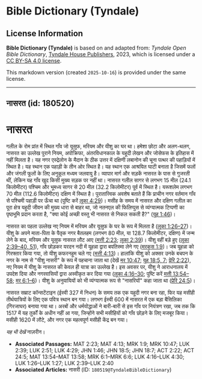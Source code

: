 # Bible Dictionary (Tyndale)

## License Information

**Bible Dictionary (Tyndale)** is based on and adapted from: _Tyndale Open Bible Dictionary_, [Tyndale House Publishers](https://tyndaleopenresources.com/), 2023, which is licensed under a [CC BY-SA 4.0 license](https://creativecommons.org/licenses/by-sa/4.0/legalcode.en).

This markdown version (created `2025-10-16`) is provided under the same license.



--------------------------------

## नासरत (id: 180520)

नासरत
=====

गलील के रोम प्रांत में स्थित गाँव जो यूसुफ, मरियम और यीशु का घर था। हमेशा छोटा और अलग\-थलग, नासरत का उल्लेख पुराने नियम, अपोक्रिफा, अंतरविधानकाल के यहूदी लेखन और जोसेफस के इतिहास में नहीं मिलता है। यह नगर एस्द्रेलोन के मैदान के ठीक उत्तर में दक्षिणी लबानोन की चूना पत्थर की पहाड़ियों में स्थित है। यह स्थान एक पहाड़ी के तीन ओर स्थित है। यह स्थान एक आश्रयित घाटी बनाता है जिसमें फलों और जंगली फूलों के लिए अनुकूल मध्यम जलवायु है। व्यापार मार्ग और सड़कें नासरत के पास से गुजरती थीं, लेकिन यह गाँव खुद किसी मुख्य सड़क पर नहीं था। नासरत गलील सागर से लगभग 15 मील (24\.1 किलोमीटर) पश्चिम और भूमध्य सागर से 20 मील (32\.2 किलोमीटर) पूर्व में स्थित है। यरूशलेम लगभग 70 मील (112\.6 किलोमीटर) दक्षिण में स्थित है। पुरातात्त्विक अवशेष बताते हैं कि प्राचीन नगर वर्तमान गाँव से पश्चिमी पहाड़ी पर ऊँचा था (पुष्टि करें [लूका 4:29](https://ref.ly/Luke4:29))। मसीह के समय में नासरत और दक्षिण गलील का पूरा क्षेत्र यहूदी जीवन की मुख्य धारा से बाहर था, जो नतनएल की फिलिप्पुस से व्यंग्यात्मक टिप्पणी का पृष्ठभूमि प्रदान करता है, "क्या कोई अच्छी वस्तु भी नासरत से निकल सकती है?" ([यूह 1:46](https://ref.ly/John1:46))।

नासरत का पहला उल्लेख नए नियम में मरियम और यूसुफ के घर के रूप में मिलता है ([लूका 1:26–27](https://ref.ly/Luke1:26-Luke1:27))। यीशु के अपने माता\-पिता के पैतृक नगर बैतलहम (लगभग 80 मील, या 128\.7 किलोमीटर, दक्षिण) में जन्म लेने के बाद, मरियम और यूसुफ नासरत लौट आए ([मत्ती 2:23](https://ref.ly/Matt2:23); [लूका 2:39](https://ref.ly/Luke2:39))। यीशु वहीं बड़े हुए ([लूका 2:39–40, 51](https://ref.ly/Luke2:39-Luke2:40)), गाँव छोड़कर यरदन नदी में यूहन्ना द्वारा बपतिस्मा लेने गए ([मरकुस 1:9](https://ref.ly/Mark1:9))। जब यूहन्ना को गिरफ्तार किया गया, तो यीशु कफरनहूम चले गए ([मत्ती 4:13](https://ref.ly/Matt4:13))। हालांकि यीशु को अक्सर उनके बचपन के नगर के नाम से "यीशु नासरी" के रूप में पहचाना जाता था (देखें [मर 10:47](https://ref.ly/Mark10:47); [यूह 18:5, 7](https://ref.ly/John18:5); [प्रेरि 2:22](https://ref.ly/Acts2:22)), नए नियम में यीशु के नासरत की केवल ही यात्रा का उल्लेख है। इस अवसर पर, यीशु ने आराधनालय में उपदेश दिया और नगरवासियों द्वारा अस्वीकृत कर दिया गया ([लूका 4:16–30](https://ref.ly/Luke4:16-Luke4:30); पुष्टि करें [मत्ती 13:54–58](https://ref.ly/Matt13:54-Matt13:58); [मर 6:1–6](https://ref.ly/Mark6:1-Mark6:6))। यीशु के अनुयायियों को भी व्यंग्यात्मक रूप से "नासरियों" कहा जाता था ([प्रेरि 24:5](https://ref.ly/Acts24:5))।

नासरत सम्राट कॉन्सटेंटाइन (ईस्वी 327 में निधन) के समय तक एक यहूदी नगर बना रहा, फिर यह मसीही तीर्थयात्रियों के लिए एक पवित्र स्थान बन गया। लगभग ईस्वी 600 में नासरत में एक बड़ा बैसिलिका (गिरजाघर) बनाया गया था। अरबों और धर्मयोद्धाओं ने बारी\-बारी से इस गाँव पर नियंत्रण रखा, जब तक कि 1517 में यह तुर्कों के अधीन नहीं आ गया, जिन्होंने सभी मसीहियों को गाँव छोड़ने के लिए मजबूर किया। मसीही 1620 में लौटे, और नगर एक महत्वपूर्ण मसीही केंद्र बन गया।

*यह भी देखें* नाज़रीन।

* **Associated Passages:** MAT 2:23; MAT 4:13; MRK 1:9; MRK 10:47; LUK 2:39; LUK 2:51; LUK 4:29; JHN 1:46; JHN 18:5; JHN 18:7; ACT 2:22; ACT 24:5; MAT 13:54–MAT 13:58; MRK 6:1–MRK 6:6; LUK 4:16–LUK 4:30; LUK 1:26–LUK 1:27; LUK 2:39–LUK 2:40
* **Associated Articles:** नासरी (ID: `180519@TyndaleBibleDictionary`)

